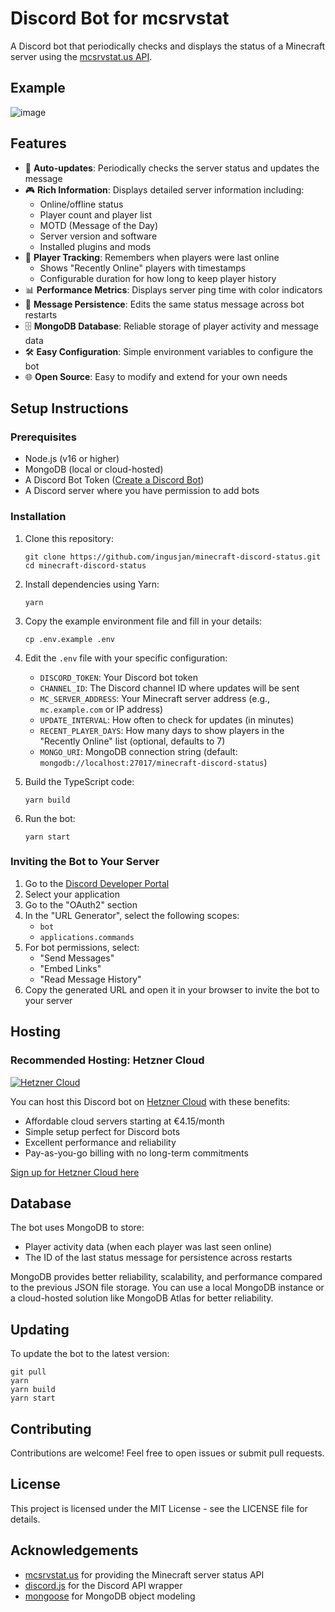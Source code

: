 # Discord Bot for mcsrvstat

A Discord bot that periodically checks and displays the status of a Minecraft server using the [mcsrvstat.us API](https://api.mcsrvstat.us/).

## Example
![image](https://github.com/user-attachments/assets/0fcf6f48-c8e0-452d-89a6-55bf88924d49)

## Features

- 🔄 **Auto-updates**: Periodically checks the server status and updates the message
- 🎮 **Rich Information**: Displays detailed server information including:
  - Online/offline status
  - Player count and player list
  - MOTD (Message of the Day)
  - Server version and software
  - Installed plugins and mods
- 👻 **Player Tracking**: Remembers when players were last online
  - Shows "Recently Online" players with timestamps
  - Configurable duration for how long to keep player history
- 📊 **Performance Metrics**: Displays server ping time with color indicators
- 📝 **Message Persistence**: Edits the same status message across bot restarts
- 🗄️ **MongoDB Database**: Reliable storage of player activity and message data
- 🛠️ **Easy Configuration**: Simple environment variables to configure the bot
- 🌐 **Open Source**: Easy to modify and extend for your own needs

## Setup Instructions

### Prerequisites

- Node.js (v16 or higher)
- MongoDB (local or cloud-hosted)
- A Discord Bot Token ([Create a Discord Bot](https://discord.com/developers/applications))
- A Discord server where you have permission to add bots

### Installation

1. Clone this repository:
   ```
   git clone https://github.com/ingusjan/minecraft-discord-status.git
   cd minecraft-discord-status
   ```

2. Install dependencies using Yarn:
   ```
   yarn
   ```

3. Copy the example environment file and fill in your details:
   ```
   cp .env.example .env
   ```

4. Edit the `.env` file with your specific configuration:
   - `DISCORD_TOKEN`: Your Discord bot token
   - `CHANNEL_ID`: The Discord channel ID where updates will be sent
   - `MC_SERVER_ADDRESS`: Your Minecraft server address (e.g., `mc.example.com` or IP address)
   - `UPDATE_INTERVAL`: How often to check for updates (in minutes)
   - `RECENT_PLAYER_DAYS`: How many days to show players in the "Recently Online" list (optional, defaults to 7)
   - `MONGO_URI`: MongoDB connection string (default: `mongodb://localhost:27017/minecraft-discord-status`)

5. Build the TypeScript code:
   ```
   yarn build
   ```

6. Run the bot:
   ```
   yarn start
   ```

### Inviting the Bot to Your Server

1. Go to the [Discord Developer Portal](https://discord.com/developers/applications)
2. Select your application
3. Go to the "OAuth2" section
4. In the "URL Generator", select the following scopes:
   - `bot`
   - `applications.commands`
5. For bot permissions, select:
   - "Send Messages"
   - "Embed Links"
   - "Read Message History"
6. Copy the generated URL and open it in your browser to invite the bot to your server

## Hosting

### Recommended Hosting: Hetzner Cloud

[![Hetzner Cloud](https://cdn.hetzner.com/assets/Uploads/Hetzner-Logo-slogan_space-trans.png)](https://hetzner.cloud/?ref=YBJPKaZ3842f)

You can host this Discord bot on [Hetzner Cloud](https://hetzner.cloud/?ref=YBJPKaZ3842f) with these benefits:
- Affordable cloud servers starting at €4.15/month
- Simple setup perfect for Discord bots
- Excellent performance and reliability
- Pay-as-you-go billing with no long-term commitments

[Sign up for Hetzner Cloud here](https://hetzner.cloud/?ref=YBJPKaZ3842f)

## Database

The bot uses MongoDB to store:

- Player activity data (when each player was last seen online)
- The ID of the last status message for persistence across restarts

MongoDB provides better reliability, scalability, and performance compared to the previous JSON file storage. You can use a local MongoDB instance or a cloud-hosted solution like MongoDB Atlas for better reliability.

## Updating

To update the bot to the latest version:

```
git pull
yarn
yarn build
yarn start
```

## Contributing

Contributions are welcome! Feel free to open issues or submit pull requests.

## License

This project is licensed under the MIT License - see the LICENSE file for details.

## Acknowledgements

- [mcsrvstat.us](https://mcsrvstat.us/) for providing the Minecraft server status API
- [discord.js](https://discord.js.org/) for the Discord API wrapper
- [mongoose](https://mongoosejs.com/) for MongoDB object modeling
